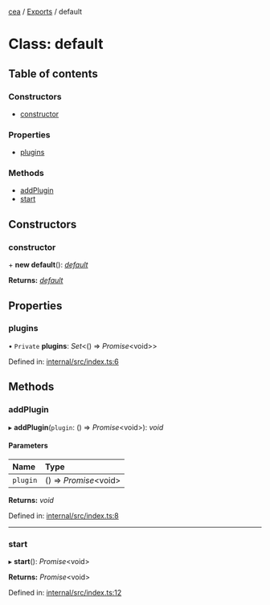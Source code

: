 [cea](../README.md) / [Exports](../modules.md) / default

# Class: default

## Table of contents

### Constructors

- [constructor](default.md#constructor)

### Properties

- [plugins](default.md#plugins)

### Methods

- [addPlugin](default.md#addplugin)
- [start](default.md#start)

## Constructors

### constructor

\+ **new default**(): [*default*](default.md)

**Returns:** [*default*](default.md)

## Properties

### plugins

• `Private` **plugins**: *Set*<() => *Promise*<void\>\>

Defined in: [internal/src/index.ts:6](https://github.com/ceajs/cea/blob/8526aa4/internal/src/index.ts#L6)

## Methods

### addPlugin

▸ **addPlugin**(`plugin`: () => *Promise*<void\>): *void*

#### Parameters

| Name | Type |
| :------ | :------ |
| `plugin` | () => *Promise*<void\> |

**Returns:** *void*

Defined in: [internal/src/index.ts:8](https://github.com/ceajs/cea/blob/8526aa4/internal/src/index.ts#L8)

___

### start

▸ **start**(): *Promise*<void\>

**Returns:** *Promise*<void\>

Defined in: [internal/src/index.ts:12](https://github.com/ceajs/cea/blob/8526aa4/internal/src/index.ts#L12)
